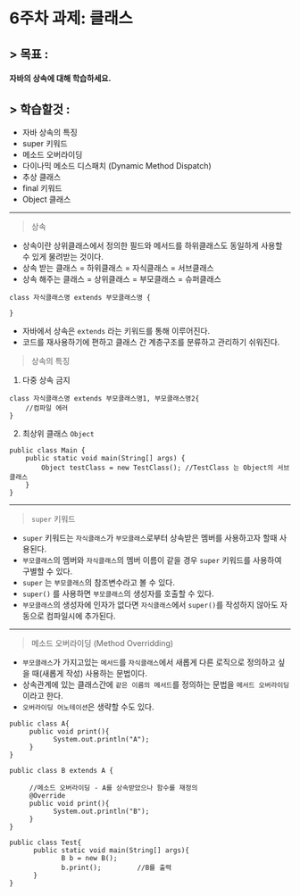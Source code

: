 # 6주차 과제: 클래스

## > 목표 :
#### 자바의 상속에 대해 학습하세요.
## > 학습할것 :
- 자바 상속의 특징
- super 키워드
- 메소드 오버라이딩
- 다이나믹 메소드 디스패치 (Dynamic Method Dispatch)
- 추상 클래스
- final 키워드
- Object 클래스
-------------------
> 상속
- 상속이란 상위클래스에서 정의한 필드와 메서드를 하위클래스도 동일하게 사용할 수 있게 물려받는 것이다.
- 상속 받는 클래스 = 하위클래스 = 자식클래스 = 서브클래스
- 상속 해주는 클래스 = 상위클래스 = 부모클래스 = 슈퍼클래스 
```
class 자식클래스명 extends 부모클래스명 { 

}
```
- 자바에서 상속은 `extends` 라는 키워드를 통해 이루어진다.
- 코드를 재사용하기에 편하고 클래스 간 계층구조를 분류하고 관리하기 쉬워진다.

> 상속의 특징
1) 다중 상속 금지
```
class 자식클래스명 extends 부모클래스명1, 부모클래스명2{
    //컴파일 에러
}  
```
2) 최상위 클래스 `Object`
```
public class Main {
    public static void main(String[] args) {
        Object testClass = new TestClass(); //TestClass 는 Object의 서브클래스
    }
}
```
-------------------
> `super` 키워드

- `super` 키워드는 `자식클래스`가 `부모클래스`로부터 상속받은 멤버를 사용하고자 할때 사용된다.
- `부모클래스`의 멤버와 `자식클래스`의 멤버 이름이 같을 경우 `super` 키워드를 사용하여 구별할 수 있다.
- `super` 는 `부모클래스`의 참조변수라고 볼 수 있다.
- `super()` 를 사용하면 `부모클래스`의 생성자를 호출할 수 있다.
- `부모클래스`의 생성자에 인자가 없다면 `자식클래스`에서 `super()`를 작성하지 않아도 자동으로 컴파일시에 추가된다.
--------------
> 메소드 오버라이딩 (Method Overridding)

- `부모클래스`가 가지고있는 `메서드`를 `자식클래스`에서 새롭게 다른 로직으로 정의하고 싶을 때(새롭게 작성) 사용하는 문법이다.
- 상속관계에 있는 클래스간에 `같은 이름의 메서드`를 정의하는 문법을 `메서드 오버라이딩`이라고 한다.
- `오버라이딩 어노테이션`은 생략할 수도 있다.
```
public class A{
     public void print(){
           System.out.println("A");
     }
}

public class B extends A {
     
     //메소드 오버라이딩 - A를 상속받았으나 함수를 재정의
     @Override
     public void print(){
           System.out.println("B");
     }
}

public class Test{
      public static void main(String[] args){
             B b = new B();
             b.print();         //B를 출력 
      }
}
```




